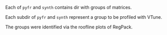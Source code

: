 Each of `pyfr` and `synth` contains dir with groups of matrices.

Each subdir of `pyfr` and `synth` represent a group to be profiled with VTune.

The groups were identified via the roofline plots of RegPack.
